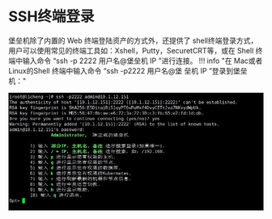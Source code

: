 # SSH终端登录

堡垒机除了内置的 Web 终端登陆资产的方式外，还提供了 shell终端登录方式，用户可以使用常见的终端工具如：Xshell，Putty，SecuretCRT等，或在 Shell 终端中输入命令 “ssh -p 2222 用户名@堡垒机 IP ”进行连接。
!!! info "在 Mac或者Linux的Shell 终端中输入命令 “ssh -p2222 用户名@堡 垒机 IP ”登录到堡垒机："


![SSH终端登录](../../img/user_login_terminal-login-ssh.jpg)
